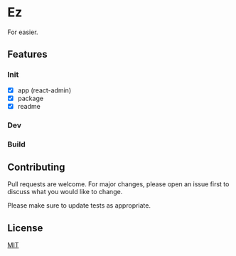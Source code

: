 # Ez

For easier.

## Features

### Init
- [x] app (react-admin)
- [x] package
- [x] readme

### Dev

### Build

## Contributing

Pull requests are welcome. For major changes, please open an issue first to discuss what you would like to change.

Please make sure to update tests as appropriate.

## License

[MIT](https://choosealicense.com/licenses/mit/)
